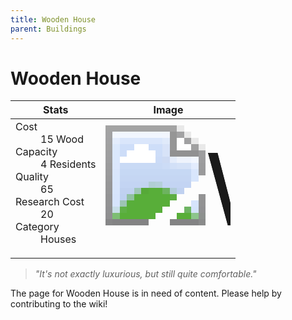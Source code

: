 ```yaml
---
title: Wooden House
parent: Buildings
---
```

# Wooden House

[//]: # (Pre-generated content)
<table><thead><tr><th>Stats</th><th>Image</th></tr></thead><tbody><tr><td><dl><dt>Cost</dt><dd>15 Wood</dd><dt>Capacity</dt><dd>4 Residents</dd><dt>Quality</dt><dd>65</dd><dt>Research Cost</dt><dd>20</dd><dt>Category</dt><dd>Houses</dd></dl></td><td><style>.building-image {width: 200px;height: 200px;overflow: hidden;position: relative;}.building-image img {image-rendering: pixelated;object-fit: none;transform: scale(10);transform-origin: left top;position: absolute;left: 0;top: 0;}</style><div class="building-image"><img style="object-position: -438px -864px;" src="https://tfe2-wiki.github.io/assets/sprites.png" alt="Wooden House Back"><img style="object-position: -416px -864px;" src="https://tfe2-wiki.github.io/assets/sprites.png" alt="Wooden House"></div></td></tr></tbody></table><blockquote><i>"It's not exactly luxurious, but still quite comfortable."</i></blockquote>

The page for Wooden House is in need of content. Please help by contributing to the wiki!
